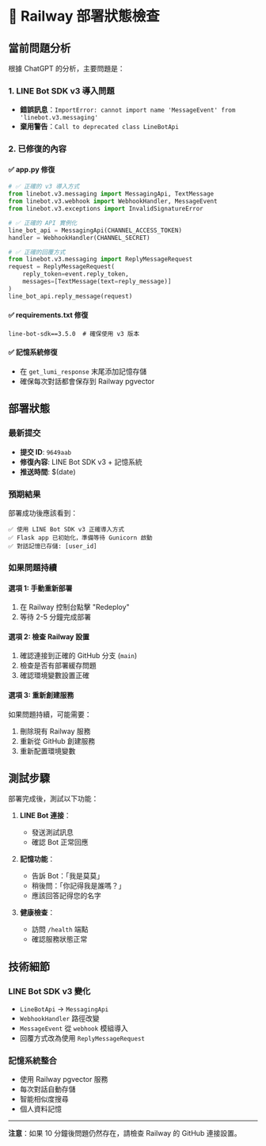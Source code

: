 # 🚀 Railway 部署狀態檢查

## 當前問題分析

根據 ChatGPT 的分析，主要問題是：

### 1. LINE Bot SDK v3 導入問題
- **錯誤訊息**：`ImportError: cannot import name 'MessageEvent' from 'linebot.v3.messaging'`
- **棄用警告**：`Call to deprecated class LineBotApi`

### 2. 已修復的內容

#### ✅ app.py 修復
```python
# ✅ 正確的 v3 導入方式
from linebot.v3.messaging import MessagingApi, TextMessage
from linebot.v3.webhook import WebhookHandler, MessageEvent
from linebot.v3.exceptions import InvalidSignatureError

# ✅ 正確的 API 實例化
line_bot_api = MessagingApi(CHANNEL_ACCESS_TOKEN)
handler = WebhookHandler(CHANNEL_SECRET)

# ✅ 正確的回覆方式
from linebot.v3.messaging import ReplyMessageRequest
request = ReplyMessageRequest(
    reply_token=event.reply_token,
    messages=[TextMessage(text=reply_message)]
)
line_bot_api.reply_message(request)
```

#### ✅ requirements.txt 修復
```
line-bot-sdk==3.5.0  # 確保使用 v3 版本
```

#### ✅ 記憶系統修復
- 在 `get_lumi_response` 末尾添加記憶存儲
- 確保每次對話都會保存到 Railway pgvector

## 部署狀態

### 最新提交
- **提交 ID**: `9649aab`
- **修復內容**: LINE Bot SDK v3 + 記憶系統
- **推送時間**: $(date)

### 預期結果
部署成功後應該看到：
```
✅ 使用 LINE Bot SDK v3 正確導入方式
✅ Flask app 已初始化，準備等待 Gunicorn 啟動
✅ 對話記憶已存儲: [user_id]
```

### 如果問題持續

#### 選項 1: 手動重新部署
1. 在 Railway 控制台點擊 "Redeploy"
2. 等待 2-5 分鐘完成部署

#### 選項 2: 檢查 Railway 設置
1. 確認連接到正確的 GitHub 分支 (`main`)
2. 檢查是否有部署緩存問題
3. 確認環境變數設置正確

#### 選項 3: 重新創建服務
如果問題持續，可能需要：
1. 刪除現有 Railway 服務
2. 重新從 GitHub 創建服務
3. 重新配置環境變數

## 測試步驟

部署完成後，測試以下功能：

1. **LINE Bot 連接**：
   - 發送測試訊息
   - 確認 Bot 正常回應

2. **記憶功能**：
   - 告訴 Bot：「我是莫莫」
   - 稍後問：「你記得我是誰嗎？」
   - 應該回答記得您的名字

3. **健康檢查**：
   - 訪問 `/health` 端點
   - 確認服務狀態正常

## 技術細節

### LINE Bot SDK v3 變化
- `LineBotApi` → `MessagingApi`
- `WebhookHandler` 路徑改變
- `MessageEvent` 從 `webhook` 模組導入
- 回覆方式改為使用 `ReplyMessageRequest`

### 記憶系統整合
- 使用 Railway pgvector 服務
- 每次對話自動存儲
- 智能相似度搜尋
- 個人資料記憶

---
**注意**：如果 10 分鐘後問題仍然存在，請檢查 Railway 的 GitHub 連接設置。 